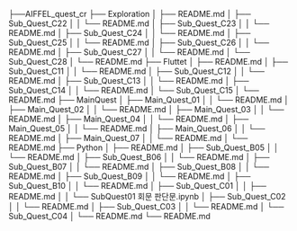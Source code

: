 ├──AIFFEL_quest_cr
├── Exploration
│   ├── README.md
│   ├── Sub_Quest_C22
│   │   └── README.md
│   ├── Sub_Quest_C23
│   │   └── README.md
│   ├── Sub_Quest_C24
│   │   └── README.md
│   ├── Sub_Quest_C25
│   │   └── README.md
│   ├── Sub_Quest_C26
│   │   └── README.md
│   ├── Sub_Quest_C27
│   │   └── README.md
│   └── Sub_Quest_C28
│       └── README.md
├── Fluttet
│   ├── README.md
│   ├── Sub_Quest_C11
│   │   └── README.md
│   ├── Sub_Quest_C12
│   │   └── README.md
│   ├── Sub_Quest_C13
│   │   └── README.md
│   ├── Sub_Quest_C14
│   │   └── README.md
│   └── Sub_Quest_C15
│       └── README.md
├── MainQuest
│   ├── Main_Quest_01
│   │   └── README.md
│   ├── Main_Quest_02
│   │   └── README.md
│   ├── Main_Quest_03
│   │   └── README.md
│   ├── Main_Quest_04
│   │   └── README.md
│   ├── Main_Quest_05
│   │   └── README.md
│   ├── Main_Quest_06
│   │   └── README.md
│   ├── Main_Quest_07
│   │   └── README.md
│   └── README.md
├── Python
│   ├── README.md
│   ├── Sub_Quest_B05
│   │   └── README.md
│   ├── Sub_Quest_B06
│   │   └── README.md
│   ├── Sub_Quest_B07
│   │   └── README.md
│   ├── Sub_Quest_B08
│   │   └── README.md
│   ├── Sub_Quest_B09
│   │   └── README.md
│   ├── Sub_Quest_B10
│   │   └── README.md
│   ├── Sub_Quest_C01
│   │   ├── README.md
│   │   └── SubQuest01 회문 판단문.ipynb
│   ├── Sub_Quest_C02
│   │   └── README.md
│   ├── Sub_Quest_C03
│   │   └── README.md
│   └── Sub_Quest_C04
│       └── README.md
└── README.md
